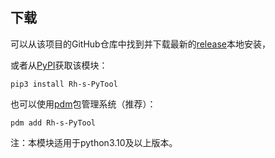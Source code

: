 ## 下载

可以从该项目的GitHub仓库中找到并下载最新的[release](https://github.com/skahanium/Rh-s-PyTool/releases)本地安装，

或者从[PyPI](https://pypi.org/project/Rh-s-PyTool/)获取该模块：

```
pip3 install Rh-s-PyTool
```

也可以使用[pdm](https://pdm.fming.dev)包管理系统（推荐）：

```
pdm add Rh-s-PyTool
```

注：本模块适用于python3.10及以上版本。
